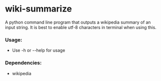 # wiki-summarize
A python command line program that outputs a wikipedia summary of an input string.
It is best to enable utf-8 characters in terminal when using this.

### Usage:
- Use -h or --help for usage

### Dependencies:
- wikipedia
